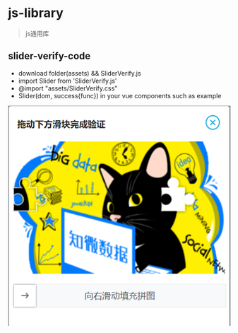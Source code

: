 # js-library

> js通用库

## slider-verify-code

* download folder(assets) && SliderVerify.js
* import Slider from 'SliderVerify.js'
* @import "assets/SliderVerify.css"
* Slider(dom, success{func}) in your vue components such as example

![emmmmm...图片丢了](./static/images/slider-verify-code-demo.png)
